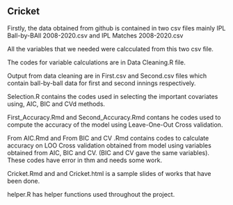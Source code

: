 ## Cricket

Firstly, the data obtained from github is contained in two csv files
mainly IPL Ball-by-BAll 2008-2020.csv and IPL Matches 2008-2020.csv

All the variables that we needed were calcculated from this two csv
file.

The codes for variable calculations are in Data Cleaning.R file.

Output from data cleaning are in First.csv and Second.csv files which
contain ball-by-ball data for first and second innings respectively.

Selection.R contains the codes used in selecting the important
covariates using, AIC, BIC and CVd methods.

First_Accuracy.Rmd and Second_Accuracy.Rmd contans he codes used to
compute the accuracy of the model using Leave-One-Out Cross validation.

From AIC.Rmd and From BIC and CV .Rmd contains codes to calculate
accuracy on LOO Cross validation obtained from model using variables
obtained from AIC, BIC and CV. (BIC and CV gave the same variables).
These codes have error in thm and needs some work.

Cricket.Rmd and and Cricket.html is a sample slides of works that have
been done.

helper.R has helper functions used throughout the project.
